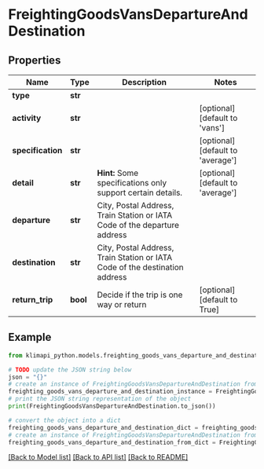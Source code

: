# FreightingGoodsVansDepartureAndDestination


## Properties

Name | Type | Description | Notes
------------ | ------------- | ------------- | -------------
**type** | **str** |  | 
**activity** | **str** |  | [optional] [default to 'vans']
**specification** | **str** |  | [optional] [default to 'average']
**detail** | **str** |  **Hint:** Some specifications only support certain details. | [optional] [default to 'average']
**departure** | **str** | City, Postal Address, Train Station or IATA Code of the departure address | 
**destination** | **str** | City, Postal Address, Train Station or IATA Code of the destination address | 
**return_trip** | **bool** | Decide if the trip is one way or return | [optional] [default to True]

## Example

```python
from klimapi_python.models.freighting_goods_vans_departure_and_destination import FreightingGoodsVansDepartureAndDestination

# TODO update the JSON string below
json = "{}"
# create an instance of FreightingGoodsVansDepartureAndDestination from a JSON string
freighting_goods_vans_departure_and_destination_instance = FreightingGoodsVansDepartureAndDestination.from_json(json)
# print the JSON string representation of the object
print(FreightingGoodsVansDepartureAndDestination.to_json())

# convert the object into a dict
freighting_goods_vans_departure_and_destination_dict = freighting_goods_vans_departure_and_destination_instance.to_dict()
# create an instance of FreightingGoodsVansDepartureAndDestination from a dict
freighting_goods_vans_departure_and_destination_from_dict = FreightingGoodsVansDepartureAndDestination.from_dict(freighting_goods_vans_departure_and_destination_dict)
```
[[Back to Model list]](../README.md#documentation-for-models) [[Back to API list]](../README.md#documentation-for-api-endpoints) [[Back to README]](../README.md)


